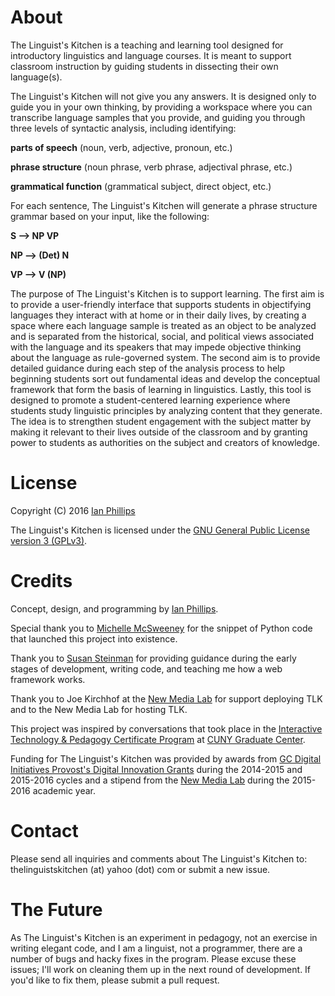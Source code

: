 # About

The Linguist's Kitchen is a teaching and learning tool designed for 
introductory linguistics and language courses. It is meant to support classroom 
instruction by guiding students in dissecting their own language(s). 

The Linguist's Kitchen will not give you any answers. It is designed only to 
guide you in your own thinking, by providing a workspace where you can transcribe language 
samples that you provide, and guiding you through three levels 
of syntactic analysis, including identifying:

**parts of speech** (noun, verb, adjective, 
pronoun, etc.)

**phrase structure** (noun phrase, verb phrase, adjectival 
phrase, etc.)

**grammatical function** (grammatical subject, direct object, etc.)

For each sentence, The Linguist's Kitchen will generate a phrase structure grammar 
based on your input, like the following: 

**S --> NP VP**

**NP --> (Det) N**

**VP --> V (NP)**

The purpose of The Linguist's Kitchen is to support learning. The first aim is to provide a user-friendly interface that supports students in objectifying languages they interact with at home or in their daily lives, by creating a space where each language sample is treated as an object to be analyzed and is separated from the historical, social, and political views associated with the language and its speakers that may impede objective thinking about the language as rule-governed system. The second aim is to  provide detailed guidance during each step of the analysis process to help beginning students sort out fundamental  ideas and develop the conceptual framework that form the basis of learning in linguistics. Lastly, this tool is designed to promote a student-centered learning experience where students study linguistic principles by analyzing content that they generate. The idea is to strengthen student engagement with the subject matter by making it relevant to their lives outside of the classroom and by granting power to students as authorities on the subject and creators of knowledge.


# License
Copyright (C) 2016 [Ian Phillips](http://ianphillips.commons.gc.cuny.edu/)

The Linguist's Kitchen is licensed under the [GNU General Public License version 3 (GPLv3)](https://www.gnu.org/licenses/gpl-3.0-standalone.html).


# Credits
Concept, design, and programming by [Ian Phillips](http://ianphillips.commons.gc.cuny.edu/).

Special thank you to [Michelle McSweeney](http://michelleajohnson.com/) for the snippet of Python code that launched this project into existence.

Thank you to [Susan Steinman](https://github.com/susinmotion) for providing guidance during the early stages of development, writing code, and teaching me how a web framework works.

Thank you to Joe Kirchhof at the [New Media Lab](http://newmedialab.cuny.edu/) for support deploying TLK and to the New Media Lab for hosting TLK.

This project was inspired by conversations that took place in the [Interactive Technology & Pedagogy Certificate Program](https://gc.cuny.edu/Page-Elements/Academics-Research-Centers-Initiatives/Certificate-Programs/Interactive-Technology-and-Pedagogy) at [CUNY Graduate Center](https://gc.cuny.edu/home). 

Funding for The Linguist's Kitchen was provided by awards from [GC Digital Initiatives Provost's Digital Innovation Grants](https://gcdi.commons.gc.cuny.edu/category/provosts-digital-innovation-grants/) during the 2014-2015 and 2015-2016 cycles and a stipend from the [New Media Lab](http://newmedialab.cuny.edu/) during the 2015-2016 academic year.


# Contact
Please send all inquiries and comments about The Linguist's Kitchen to: thelinguistskitchen (at) yahoo (dot) com or submit a new issue.


# The Future
As The Linguist's Kitchen is an experiment in pedagogy, not an exercise in writing elegant code, and I am a linguist, not a programmer, there are a number of bugs and hacky fixes in the program. Please excuse these issues; I'll work on cleaning them up in the next round of development. If you'd like to fix them, please submit a pull request.
